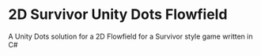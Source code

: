# 2D Survivor Unity Dots Flowfield
A Unity Dots solution for a 2D Flowfield for a Survivor style game written in C#
